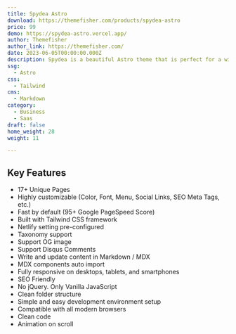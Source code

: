 ```yaml
---
title: Spydea Astro
download: https://themefisher.com/products/spydea-astro
price: 99
demo: https://spydea-astro.vercel.app/
author: Themefisher
author_link: https://themefisher.com/
date: 2023-06-05T00:00:00.000Z
description: Spydea is a beautiful Astro theme that is perfect for a wide variety of businesses, including SaaS, startups, and agencies.
ssg:
  - Astro
css:
  - Tailwind
cms:
  - Markdown
category:
  - Business
  - Saas
draft: false
home_weight: 28
weight: 11

---
```


## Key Features

- 17+ Unique Pages
- Highly customizable (Color, Font, Menu, Social Links, SEO Meta Tags, etc.)
- Fast by default (95+ Google PageSpeed Score)
- Built with Tailwind CSS framework
- Netlify setting pre-configured
- Taxonomy support
- Support OG image
- Support Disqus Comments
- Write and update content in Markdown / MDX
- MDX components auto import
- Fully responsive on desktops, tablets, and smartphones
- SEO Friendly
- No jQuery. Only Vanilla JavaScript
- Clean folder structure
- Simple and easy development environment setup
- Compatible with all modern browsers
- Clean code
- Animation on scroll
